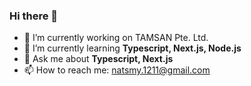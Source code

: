### Hi there 👋

- 🔭 I’m currently working on TAMSAN Pte. Ltd.
- 🌱 I’m currently learning **Typescript, Next.js, Node.js**
- 💬 Ask me about **Typescript, Next.js**
- 📫 How to reach me: natsmy.1211@gmail.com
